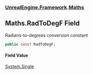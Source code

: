 ### [UnrealEngine.Framework](./UnrealEngine-Framework.md 'UnrealEngine.Framework').[Maths](./Maths.md 'UnrealEngine.Framework.Maths')
## Maths.RadToDegF Field
Radians-to-degrees conversion constant  
```csharp
public const RadToDegF;
```
#### Field Value
[System.Single](https://docs.microsoft.com/en-us/dotnet/api/System.Single 'System.Single')  
